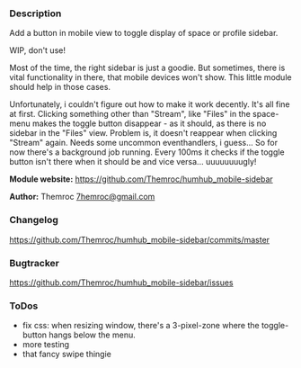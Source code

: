 ### Description
Add a button in mobile view to toggle display of space or profile sidebar.

WIP, don't use!

Most of the time, the right sidebar is just a goodie. But sometimes, there
is vital functionality in there, that mobile devices won't show. This little
module should help in those cases.

Unfortunately, i couldn't figure out how to make it work decently. It's all
fine at first. Clicking something other than "Stream", like "Files" in the
space-menu makes the toggle button disappear - as it should, as there is no
sidebar in the "Files" view. Problem is, it doesn't reappear when clicking
"Stream" again. Needs some uncommon eventhandlers, i guess... So for now
there's a background job running. Every 100ms it checks if the toggle button
isn't there when it should be and vice versa... uuuuuuuugly!

__Module website:__ <https://github.com/Themroc/humhub_mobile-sidebar>

__Author:__ Themroc <7hemroc@gmail.com>

### Changelog

<https://github.com/Themroc/humhub_mobile-sidebar/commits/master>

### Bugtracker

<https://github.com/Themroc/humhub_mobile-sidebar/issues>

### ToDos

- fix css: when resizing window, there's a 3-pixel-zone where the toggle-
  button hangs below the menu.
- more testing
- that fancy swipe thingie
